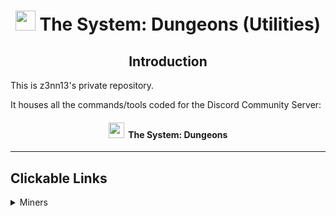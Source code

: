 <h1 align="center"><img src="https://media.discordapp.net/attachments/710699457867546694/959830273749569586/2020.10.13_22.14.04.gif" height=32px width=32px></img>&nbspThe System: Dungeons (Utilities)</h1>

<h2 align="center">Introduction</h2>
This is z3nn13's private repository.

It houses all the commands/tools coded for the Discord Community Server:

<h4 align="center"><img src="https://i.ibb.co/rm6xD0x/discord.png" height=25px width=25px>&nbsp&nbspThe System: Dungeons</h4>

---

## Clickable Links

<details>
    <summary>Miners</summary>

- 📂[Open Folder](https://google.com)  
**•** 📂[Open Folder](https://google.com)
</details>
